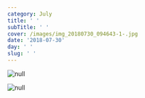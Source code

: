 ```yaml
---
category: July
title: ' '
subTitle: ' '
cover: /images/img_20180730_094643-1-.jpg
date: '2018-07-30'
day: ' '
slug: ' '
---
```

![null](/images/img_20180730_094643-1-.jpg)

![null](/images/img_20180730_182659.jpg)
